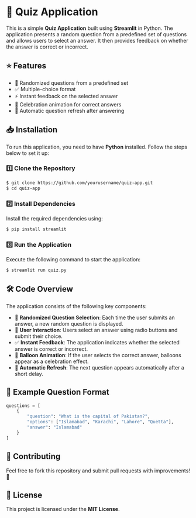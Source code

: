 # 📝 Quiz Application

This is a simple **Quiz Application** built using **Streamlit** in Python. The application presents a random question from a predefined set of questions and allows users to select an answer. It then provides feedback on whether the answer is correct or incorrect.

## ⭐ Features
- 🎲 Randomized questions from a predefined set
- ✅ Multiple-choice format
- ⚡ Instant feedback on the selected answer
- 🎈 Celebration animation for correct answers
- 🔄 Automatic question refresh after answering

## 📥 Installation
To run this application, you need to have **Python** installed. Follow the steps below to set it up:

### 1️⃣ Clone the Repository
```sh
$ git clone https://github.com/yourusername/quiz-app.git
$ cd quiz-app
```

### 2️⃣ Install Dependencies
Install the required dependencies using:
```sh
$ pip install streamlit
```

### 3️⃣ Run the Application
Execute the following command to start the application:
```sh
$ streamlit run quiz.py
```

## 🛠 Code Overview
The application consists of the following key components:
- 🎲 **Randomized Question Selection**: Each time the user submits an answer, a new random question is displayed.
- 🎯 **User Interaction**: Users select an answer using radio buttons and submit their choice.
- ✅ **Instant Feedback**: The application indicates whether the selected answer is correct or incorrect.
- 🎈 **Balloon Animation**: If the user selects the correct answer, balloons appear as a celebration effect.
- 🔄 **Automatic Refresh**: The next question appears automatically after a short delay.

## 📝 Example Question Format
```python
questions = [
    {
        "question": "What is the capital of Pakistan?",
        "options": ["Islamabad", "Karachi", "Lahore", "Quetta"],
        "answer": "Islamabad"
    }
]
```

## 🤝 Contributing
Feel free to fork this repository and submit pull requests with improvements! 🚀

## 📜 License
This project is licensed under the **MIT License**.

